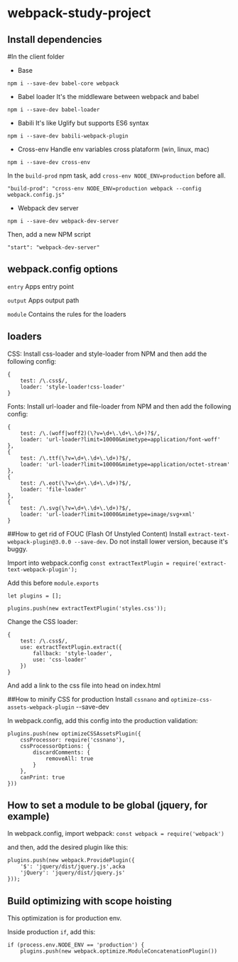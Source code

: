 # webpack-study-project

## Install dependencies

#In the client folder
* Base

`npm i --save-dev babel-core webpack`

* Babel loader
It's the middleware between webpack and babel

`npm i --save-dev babel-loader`

* Babili
It's like Uglify but supports ES6 syntax

`npm i --save-dev babili-webpack-plugin`

* Cross-env
Handle env variables cross plataform (win, linux, mac)

`npm i --save-dev cross-env`

In the `build-prod` npm task, add `cross-env NODE_ENV=production` before all.

`"build-prod": "cross-env NODE_ENV=production webpack --config webpack.config.js"` 

* Webpack dev server

`npm i --save-dev webpack-dev-server`

Then, add a new NPM script

`"start": "webpack-dev-server"`

## webpack.config options
`entry`
Apps entry point

`output`
Apps output path

`module`
Contains the rules for the loaders

## loaders

CSS:
Install css-loader and style-loader from NPM and then add the following config: 
```
{
    test: /\.css$/,
    loader: 'style-loader!css-loader'
}
```
Fonts:
Install url-loader and file-loader from NPM and then add the following config: 
```
{ 
    test: /\.(woff|woff2)(\?v=\d+\.\d+\.\d+)?$/, 
    loader: 'url-loader?limit=10000&mimetype=application/font-woff' 
},
{ 
    test: /\.ttf(\?v=\d+\.\d+\.\d+)?$/, 
    loader: 'url-loader?limit=10000&mimetype=application/octet-stream'
},
{ 
    test: /\.eot(\?v=\d+\.\d+\.\d+)?$/, 
    loader: 'file-loader' 
},
{ 
    test: /\.svg(\?v=\d+\.\d+\.\d+)?$/, 
    loader: 'url-loader?limit=10000&mimetype=image/svg+xml' 
}   
```

##How to get rid of FOUC (Flash Of Unstyled Content)
Install `extract-text-webpack-plugin@3.0.0 --save-dev`. Do not install lower version, because it's buggy.

Import into webpack.config
`const extractTextPlugin = require('extract-text-webpack-plugin');`

Add this before `module.exports`
```
let plugins = [];

plugins.push(new extractTextPlugin('styles.css'));

```

Change the CSS loader: 
```
{
    test: /\.css$/,
    use: extractTextPlugin.extract({
        fallback: 'style-loader',
        use: 'css-loader'
    })
}
```

And add a link to the css file into head on index.html

##How to minify CSS for production
Install `cssnano` and `optimize-css-assets-webpack-plugin` --save-dev

In webpack.config, add this config into the production validation: 
```
plugins.push(new optimizeCSSAssetsPlugin({
    cssProcessor: require('cssnano'),
    cssProcessorOptions: {
        discardComments: {
            removeAll: true
        }
    },
    canPrint: true 
}))
```

## How to set a module to be global (jquery, for example)

In webpack.config, import webpack: 
`const webpack = require('webpack')`

and then, add the desired plugin like this: 
```
plugins.push(new webpack.ProvidePlugin({
    '$': 'jquery/dist/jquery.js',acka
    'jQuery': 'jquery/dist/jquery.js'
}));
```

## Build optimizing with scope hoisting
This optimization is for production env. 

Inside production `if`, add this: 

```
if (process.env.NODE_ENV == 'production') {
    plugins.push(new webpack.optimize.ModuleConcatenationPlugin())
```


